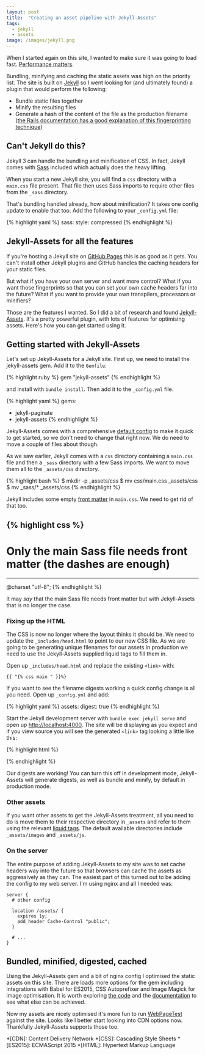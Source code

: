 ```yaml
---
layout: post
title:  "Creating an asset pipeline with Jekyll-Assets"
tags:
  - jekyll
  - assets
image: /images/jekyll.png
---
```


When I started again on this site, I wanted to make sure it was going to load fast. [Performance matters](https://twitter.com/search?q=%23perfmatters).

Bundling, minifying and caching the static assets was high on the priority list. The site is built on [Jekyll](http://jekyllrb.com/) so I went looking for (and ultimately found) a plugin that would perform the following:

* Bundle static files together
* Minify the resulting files
* Generate a hash of the content of the file as the production filename ([the Rails documentation has a good explanation of this fingerprinting technique](http://guides.rubyonrails.org/asset_pipeline.html#what-is-fingerprinting-and-why-should-i-care-questionmark))

## Can't Jekyll do this?

Jekyll 3 can handle the bundling and minification of CSS. In fact, Jekyll comes with [Sass](http://sass-lang.com/) included which actually does the heavy lifting.

When you start a new Jekyll site, you will find a `css` directory with a `main.css` file present. That file then uses Sass imports to require other files from the `_sass` directory.

That's bundling handled already, how about minification? It takes one config update to enable that too. Add the following to your `_config.yml` file:

{% highlight yaml %}
sass:
  style: compressed
{% endhighlight %}

## Jekyll-Assets for all the features

If you're hosting a Jekyll site on [GitHub Pages](https://pages.github.com/) this is as good as it gets. You can't install other Jekyll plugins and GitHub handles the caching headers for your static files.

But what if you have your own server and want more control? What if you want those fingerprints so that you can set your own cache headers far into the future? What if you want to provide your own transpilers, processors or minifiers?

Those are the features I wanted. So I did a bit of research and found [Jekyll-Assets](https://jekyll.github.io/jekyll-assets/). It's a pretty powerful plugin, with lots of features for optimising assets. Here's how you can get started using it.

## Getting started with Jekyll-Assets

Let's set up Jekyll-Assets for a Jekyll site. First up, we need to install the jekyll-assets gem. Add it to the `Gemfile`:

{% highlight ruby %}
gem "jekyll-assets"
{% endhighlight %}

and install with `bundle install`. Then add it to the `_config.yml` file.

{% highlight yaml %}
gems:
  - jekyll-paginate
  - jekyll-assets
{% endhighlight %}

Jekyll-Assets comes with a comprehensive [default config](https://github.com/jekyll/jekyll-assets/wiki/Configuration#development-defaults) to make it quick to get started, so we don't need to change that right now. We do need to move a couple of files about though.

As we saw earlier, Jekyll comes with a `css` directory containing a `main.css` file and then a `_sass` directory with a few Sass imports. We want to move them all to the `_assets/css` directory.

{% highlight bash %}
$ mkdir -p _assets/css
$ mv css/main.css _assets/css
$ mv _sass/* _assets/css
{% endhighlight %}

Jekyll includes some empty [front matter](https://jekyllrb.com/docs/frontmatter/) in `main.css`. We need to get rid of that too.

{% highlight css %}
---
# Only the main Sass file needs front matter (the dashes are enough)
---
@charset "utf-8";
{% endhighlight %}

It may _say_ that the main Sass file needs front matter but with Jekyll-Assets that is no longer the case.

### Fixing up the HTML

The CSS is now no longer where the layout thinks it should be. We need to update the `_includes/head.html` to point to our new CSS file. As we are going to be generating unique filenames for our assets in production we need to use the Jekyll-Assets supplied liquid tags to fill them in.

Open up `_includes/head.html` and replace the existing `<link>` with:

```
{{ "{% css main " }}%}
```

If you want to see the filename digests working a quick config change is all you need. Open up `_config.yml` and add:

{% highlight yaml %}
assets:
  digest: true
{% endhighlight %}

Start the Jekyll development server with `bundle exec jekyll serve` and open up [http://localhost:4000](http://localhost:4000). The site will be displaying as you expect and if you view source you will see the generated `<link>` tag looking a little like this:

{% highlight html %}
<link type="text/css" rel="stylesheet" href="/assets/main-daf4744048a36abfd0aae160e2f7c309c4ae468f16d65e77d89c70fc8d7ba6ec.css">
{% endhighlight %}

Our digests are working! You can turn this off in development mode, Jekyll-Assets will generate digests, as well as bundle and minify, by default in production mode.

### Other assets

If you want other assets to get the Jekyll-Assets treatment, all you need to do is move them to their respective directory in `_assets` and refer to them using the relevant [liquid tags](https://jekyll.github.io/jekyll-assets/#tags). The default available directories include `_assets/images` and `_assets/js`.

### On the server

The entire purpose of adding Jekyll-Assets to my site was to set cache headers way into the future so that browsers can cache the assets as aggressively as they can. The easiest part of this turned out to be adding the config to my web server. I'm using nginx and all I needed was:

```
server {
  # other config

  location /assets/ {
    expires 1y;
    add_header Cache-Control "public";
  }

  # ...
}
```

## Bundled, minified, digested, cached

Using the Jekyll-Assets gem and a bit of nginx config I optimised the static assets on this site. There are loads more options for the gem including integrations with Babel for ES2015, CSS Autoprefixer and Image Magick for image optimisation. It is worth exploring [the code](https://github.com/jekyll/jekyll-assets) and the [documentation](https://jekyll.github.io/jekyll-assets/) to see what else can be achieved.

Now my assets are nicely optimised it's more fun to run [WebPageTest](http://www.webpagetest.org/) against the site. Looks like I better start looking into CDN options now. Thankfully Jekyll-Assets supports those too.

*[CDN]: Content Delivery Network
*[CSS]: Cascading Style Sheets
*[ES2015]: ECMAScript 2015
*[HTML]: Hypertext Markup Language
